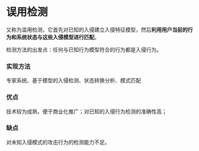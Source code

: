 # 误用检测

又称为滥用检测，它首先对已知的入侵建立入侵特征模型，然后**利用用户当前的行为和系统状态与这些入侵模型进行匹配**。

检测方法的出发点：任何与已知行为模型符合的行为都是入侵行为。

### 实现方法

专家系统、基于模型的入侵检测、状态转换分析、模式匹配

### 优点

技术较为成熟，便于商业化推广；对已知的入侵行为检测的准确性高；

### 缺点

对未知入侵模式的攻击行为的检测能力不足。

